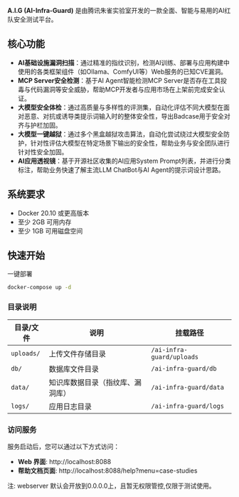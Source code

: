 **A.I.G (AI-Infra-Guard)** 是由腾讯朱雀实验室开发的一款全面、智能与易用的AI红队安全测试平台。

## 核心功能

- **AI基础设施漏洞扫描**：通过精准的指纹识别，检测AI训练、部署与应用构建中使用的各类框架组件（如Ollama、ComfyUI等）Web服务的已知CVE漏洞。
- **MCP Server安全检测**：基于AI Agent智能检测MCP Server是否存在工具投毒与代码漏洞等安全威胁，帮助MCP开发者与应用市场在上架前完成安全认证。
- **大模型安全体检**：通过高质量与多样性的评测集，自动化评估不同大模型在面对恶意、对抗或诱导类提示词输入时的整体安全性，导出Badcase用于安全对齐与护栏加固。
- **大模型一键越狱**：通过多个黑盒越狱攻击算法，自动化尝试绕过大模型安全防护，针对性评估大模型在特定场景下输出的安全性，帮助业务与安全团队进行针对性安全加固。
- **AI应用透视镜**：基于开源社区收集的AI应用System Prompt列表，并进行分类标注，帮助业务快速了解主流LLM ChatBot与AI
  Agent的提示词设计思路。

## 系统要求

- Docker 20.10 或更高版本
- 至少 2GB 可用内存
- 至少 1GB 可用磁盘空间

## 快速开始
一键部署
```bash
docker-compose up -d
```

### 目录说明

| 目录/文件      | 说明               | 挂载路径                      |
|------------|------------------|---------------------------|
| `uploads/` | 上传文件存储目录         | `/ai-infra-guard/uploads` |
| `db/`      | 数据库文件目录          | `/ai-infra-guard/db`      |
| `data/`    | 知识库数据目录（指纹库、漏洞库） | `/ai-infra-guard/data`    |
| `logs/`    | 应用日志目录           | `/ai-infra-guard/logs`    |

### 访问服务

服务启动后，您可以通过以下方式访问：

- **Web 界面**: http://localhost:8088
- **帮助文档页面**: http://localhost:8088/help?menu=case-studies

 注: webserver 默认会开放到0.0.0.0上，且暂无权限管控,仅限于测试使用。